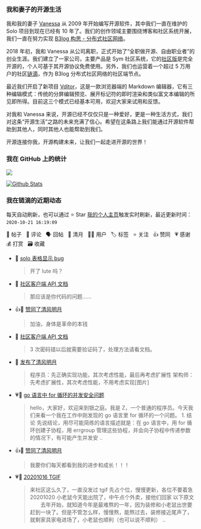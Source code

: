 ### 我和妻子的开源生活

我和我的妻子 [Vanessa](https://github.com/Vanessa219) 从 2009 年开始编写开源软件，其中我们一直在维护的 Solo 项目到现在已经有 10 年了。我们的创作领域主要围绕博客和社区系统开展，我们一直在努力实现 [B3log 构思 - 分布式社区网络](https://hacpai.com/article/1546941897596)。

2018 年初，我和 Vanessa 从公司离职，正式开始了“全职做开源、自由职业者”的创业生涯。我们建立了一家公司，主要产品是 Sym 社区系统，它的[社区版](https://github.com/88250/symphony)是完全开源的，个人可基于其开源协议免费使用。另外，我们也运营着一个超过 5 万用户的社区[链滴](https://hacpai.com)，作为 B3log 分布式社区网络的社区端节点。

最近我们开启了新项目 [Vditor](https://github.com/Vanessa219/vditor)，这是一款浏览器端的 Markdown 编辑器，它有三种编辑模式：传统的分屏编辑预览、展开标记符的即时渲染和类似富文本编辑的所见即所得。目前这三个模式已经基本可用，欢迎大家来试用和反馈。

对我和 Vanessa 来说，开源已经不仅仅只是一种爱好，更是一种生活方式，我们对这条“开源生活”之路的未来充满了信心。希望在这条路上我们能通过开源软件帮助到其他人，同时其他人也能帮助到我们。

开源连接你我，开源构建未来，让我们一起走进开源的世界！

### 我在 GitHub 上的统计

<a title="Hits" target="_blank" href="https://github.com/88250/88250"><img src="https://hits.b3log.org/88250/88250.svg"></a>

[![Github Stats](https://github-readme-stats.vercel.app/api?username=88250&show_icons=true)](https://github.com/88250)

<!--events start -->

### 我在链滴的近期动态

每天自动刷新，也可以通过 ⭐️ Star [我的个人主页](https://github.com/88250/88250)触发实时刷新，最近更新时间：`2020-10-21 16:19:09`

📝 帖子 &nbsp; 💬 评论 &nbsp; 🗣 回帖 &nbsp; 🌙 清月 &nbsp; 👨‍💻 用户 &nbsp; 🏷️ 标签 &nbsp; ⭐️ 关注 &nbsp; 👍 赞同 &nbsp; 💗 感谢 &nbsp; 💰 打赏 &nbsp; 🗃 收藏

* 💬 [solo 表格显示 bug](https://ld246.com/article/1603174051480/comment/1603175013071#comments)

  > 开了 lute 吗？
* 💬 [社区客户端 API 文档](https://ld246.com/article/1488603534762/comment/1603111041003#comments)

  > 那应该是你代码的问题……
* 👍🌙 [赞同了清风明月](https://ld246.com/member/babyQ/breezemoons/1602208149374)

  > 加油，身体是革命的本钱
* 💬 [社区客户端 API 文档](https://ld246.com/article/1488603534762/comment/1603102939572#comments)

  > 3 次密码错以后就需要验证码了，处理方法请看文档。
* 🌙 [发布了清风明月](https://ld246.com/member/88250/breezemoons/1603039880807)

  > 程序员：先正确实现功能，其次考虑性能，最后再考虑扩展性 架构师：先考虑扩展性，其次考虑性能，不用考虑实现[图片]
* 💗📝 [go 语言中 for 循环的并发安全问题](https://ld246.com/article/1602923833058)

  > hello，大家好，欢迎来到银之庭。我是 Z，一个普通的程序员。今天我们来看一个我在工作中刚发现的 go 语言里 for 循环的一个问题。 1. 结论 先说结论，用尽可能简练的语言描述就是：在 go 语言中，用 for 循环创建子协程，用 errgroup 管理这些协程，并会向子协程中传递参数的情况下，有可能产生并发安 ..
* 👍🌙 [赞同了清风明月](https://ld246.com/member/fe/breezemoons/1602921597728)

  > 我要你们每天都看到我的进步和成长！！！
* 💗📝 [20201016 TGIF](https://ld246.com/article/1602812533179)

  > 来社区这么久了，一直没发过 tgif 先占个位，慢慢更新，各位不要着急 20201020 小老鼠今天能出院了，中午点个外卖，接他们回家 以下原文   去年开始，就知道今年是最难熬的一年，因为装修和小老鼠出世要赶到一块了。但是不管怎么样，慢慢熬，能熬过去，装修接近尾声了，就剩家具家电进场了，小老鼠也顺利（也可以说不顺利） ..


<!--events end -->
